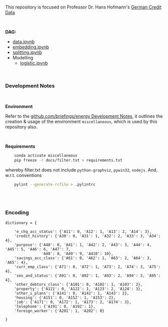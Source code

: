 <br>

This repository is focused on Professor Dr. Hans Hofmann's [German Credit Data](https://archive.ics.uci.edu/ml/datasets/Statlog+%28German+Credit+Data%29)

<br>

**DAG:**
* [data.ipynb](https://colab.research.google.com/github/exhypotheses/credit/blob/develop/notebooks/data.ipynb)
* [embedding.ipynb](https://colab.research.google.com/github/exhypotheses/credit/blob/develop/notebooks/embedding.ipynb)
* [splitting.ipynb](https://colab.research.google.com/github/exhypotheses/credit/blob/develop/notebooks/splitting.ipynb)
* Modelling
  * [logistic.ipynb](https://colab.research.google.com/github/exhypotheses/credit/blob/develop/notebooks/logistic.ipynb)

<br>

### Development Notes

<br>

**Environment**

Refer to the [github.com/briefings/energy Development Notes](https://github.com/briefings/energy#development-notes), it outlines the
creation & usage of the environment `miscellaneous`, which is used by this repository also.

<br>

**Requirements**

```bash
    conda activate miscellaneous
    pip freeze -r docs/filter.txt > requirements.txt
```

whereby filter.txt does not include `python-graphviz`, `pywin32`, `nodejs`.  And, w.r.t. conventions

```bash
    pylint --generate-rcfile > .pylintrc
```

<br>
<br>

### Encoding

  `dictionary = {`

        'e_chq_acc_status': {'A11': 0, 'A12': 1, 'A13': 2, 'A14': 3},    
        'credit_history': {'A30': 0, 'A31': 1, 'A32': 2, 'A33': 3, 'A34': 4},
        'purpose': {'A40': 0, 'A41': 1, 'A42': 2, 'A43': 3, 'A44': 4, 'A45': 5, 'A46': 6, 'A47': 7,
                    'A48': 8, 'A49': 9, 'A410': 10},    
        'savings_acc_class': {'A61': 0, 'A62': 1, 'A63': 2, 'A64': 3, 'A65': 4},    
        'curr_emp_class': {'A71': 0, 'A72': 1, 'A73': 2, 'A74': 3, 'A75': 4},    
        'sex_and_status': {'A91': 0, 'A92': 1, 'A93': 2, 'A94': 3, 'A95': 4},    
        'other_debtors_class': {'A101': 0, 'A102': 1, 'A103': 2},    
        'property': {'A121': 0, 'A122': 1, 'A123': 2, 'A124': 3},    
        'other_i_plans': {'A141': 0, 'A142': 1, 'A143': 2},    
        'housing': {'A151': 0, 'A152': 1, 'A153': 2},    
        'job': {'A171': 0, 'A172': 1, 'A173': 2, 'A174': 3},    
        'telephone': {'A191': 0, 'A192': 1},    
        'foreign_worker': {'A201': 1, 'A202': 0}

  `}`
